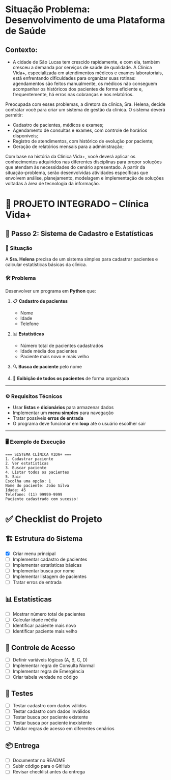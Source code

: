 # Situação Problema: Desenvolvimento de uma Plataforma de Saúde


## Contexto:

* A cidade de São Lucas tem crescido rapidamente, e com ela, também cresceu a demanda por serviços de saúde
de qualidade. A Clínica Vida+, especializada em atendimentos médicos e exames laboratoriais, está
enfrentando dificuldades para organizar suas rotinas: agendamentos são feitos manualmente, os médicos não
conseguem acompanhar os históricos dos pacientes de forma eficiente e, frequentemente, há erros nas
cobranças e nos relatórios.

Preocupada com esses problemas, a diretora da clínica, Sra. Helena, decide contratar você para criar
um sistema de gestão da clínica.
O sistema deverá permitir:
* Cadastro de pacientes, médicos e exames;
* Agendamento de consultas e exames, com controle de horários disponíveis;
* Registro de atendimentos, com histórico de evolução por paciente;
* Geração de relatórios mensais para a administração;

Com base na história da Clínica Vida+, você deverá aplicar os conhecimentos adquiridos nas diferentes
disciplinas para propor soluções que atendam às necessidades do cenário apresentado. A partir da situação-problema, serão desenvolvidas atividades específicas que envolvem análise, planejamento, modelagem e implementação de soluções voltadas à área de tecnologia da informação.


# 🏥 PROJETO INTEGRADO – Clínica Vida+

## 📌 Passo 2: Sistema de Cadastro e Estatísticas

### 🎯 Situação
A **Sra. Helena** precisa de um sistema simples para cadastrar pacientes e calcular estatísticas básicas da clínica.

### 🛠️ Problema
Desenvolver um programa em **Python** que:

1. 📋 **Cadastro de pacientes**  
   - Nome  
   - Idade  
   - Telefone  

2. 📊 **Estatísticas**  
   - Número total de pacientes cadastrados  
   - Idade média dos pacientes  
   - Paciente mais novo e mais velho  

3. 🔍 **Busca de paciente** pelo nome  

4. 📑 **Exibição de todos os pacientes** de forma organizada  

---

### ⚙️ Requisitos Técnicos
- Usar **listas** e **dicionários** para armazenar dados  
- Implementar um **menu simples** para navegação  
- Tratar possíveis **erros de entrada**  
- O programa deve funcionar em **loop** até o usuário escolher sair  

---

### 🖥️ Exemplo de Execução
```text
=== SISTEMA CLÍNICA VIDA+ ===
1. Cadastrar paciente
2. Ver estatísticas
3. Buscar paciente
4. Listar todos os pacientes
5. Sair
Escolha uma opção: 1
Nome do paciente: João Silva
Idade: 45
Telefone: (11) 99999-9999
Paciente cadastrado com sucesso!
```


# ✅ Checklist do Projeto

## 🏗️ Estrutura do Sistema
- [x] Criar menu principal
- [ ] Implementar cadastro de pacientes
- [ ] Implementar estatísticas básicas
- [ ] Implementar busca por nome
- [ ] Implementar listagem de pacientes
- [ ] Tratar erros de entrada

## 📊 Estatísticas
- [ ] Mostrar número total de pacientes
- [ ] Calcular idade média
- [ ] Identificar paciente mais novo
- [ ] Identificar paciente mais velho

## 🔐 Controle de Acesso
- [ ] Definir variáveis lógicas (A, B, C, D)
- [ ] Implementar regra de Consulta Normal
- [ ] Implementar regra de Emergência
- [ ] Criar tabela verdade no código

## 🧪 Testes
- [ ] Testar cadastro com dados válidos
- [ ] Testar cadastro com dados inválidos
- [ ] Testar busca por paciente existente
- [ ] Testar busca por paciente inexistente
- [ ] Validar regras de acesso em diferentes cenários

## 📦 Entrega
- [ ] Documentar no README
- [ ] Subir código para o GitHub
- [ ] Revisar checklist antes da entrega